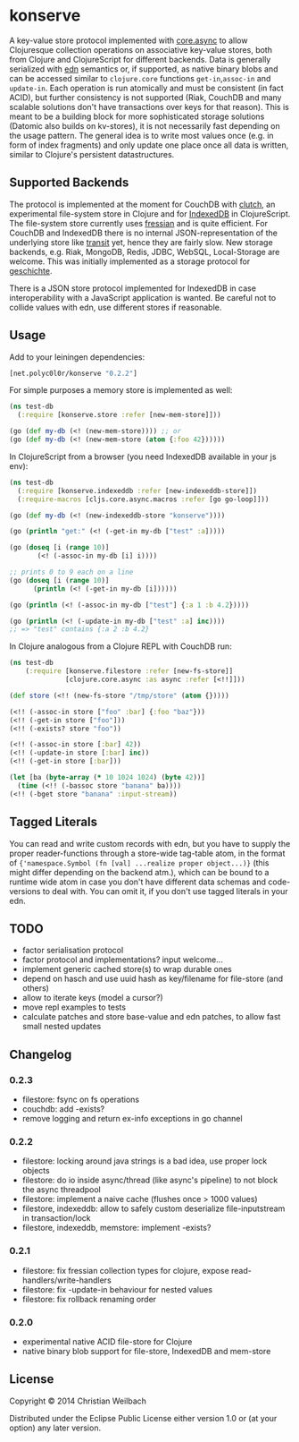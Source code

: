# konserve

A key-value store protocol implemented with [core.async](https://github.com/clojure/core.async) to allow Clojuresque collection operations on associative key-value stores, both from Clojure and ClojureScript for different backends. Data is generally serialized with [edn](https://github.com/edn-format/edn) semantics or, if supported, as native binary blobs and can be accessed similar to `clojure.core` functions `get-in`,`assoc-in` and `update-in`. Each operation is run atomically and must be consistent (in fact ACID), but further consistency is not supported (Riak, CouchDB and many scalable solutions don't have transactions over keys for that reason). This is meant to be a building block for more sophisticated storage solutions (Datomic also builds on kv-stores), it is not necessarily fast depending on the usage pattern. The general idea is to write most values once (e.g. in form of index fragments) and only update one place once all data is written, similar to Clojure's persistent datastructures.

## Supported Backends

The protocol is implemented at the moment for CouchDB with [clutch](https://github.com/clojure-clutch/clutch), an experimental file-system store in Clojure and for [IndexedDB](https://developer.mozilla.org/en-US/docs/IndexedDB) in ClojureScript. The file-system store currently uses [fressian](https://github.com/clojure/data.fressian) and is quite efficient. For CouchDB and IndexedDB there is no internal JSON-representation of the underlying store like [transit](https://github.com/cognitect/transit-clj) yet, hence they are fairly slow.  New storage backends, e.g. Riak, MongoDB, Redis, JDBC, WebSQL, Local-Storage are welcome. This was initially implemented as a storage protocol for [geschichte](https://github.com/ghubber/geschichte).

There is a JSON store protocol implemented for IndexedDB in case interoperability with a JavaScript application is wanted. Be careful not to collide values with edn, use different stores if reasonable.

## Usage

Add to your leiningen dependencies:

~~~clojure
[net.polyc0l0r/konserve "0.2.2"]
~~~

For simple purposes a memory store is implemented as well:
~~~clojure
(ns test-db
  (:require [konserve.store :refer [new-mem-store]]))

(go (def my-db (<! (new-mem-store)))) ;; or
(go (def my-db (<! (new-mem-store (atom {:foo 42})))))
~~~

In ClojureScript from a browser (you need IndexedDB available in your js env):
~~~clojure
(ns test-db
  (:require [konserve.indexeddb :refer [new-indexeddb-store]])
  (:require-macros [cljs.core.async.macros :refer [go go-loop]]))

(go (def my-db (<! (new-indexeddb-store "konserve"))))

(go (println "get:" (<! (-get-in my-db ["test" :a]))))

(go (doseq [i (range 10)]
       (<! (-assoc-in my-db [i] i))))

;; prints 0 to 9 each on a line
(go (doseq [i (range 10)]
      (println (<! (-get-in my-db [i])))))

(go (println (<! (-assoc-in my-db ["test"] {:a 1 :b 4.2}))))

(go (println (<! (-update-in my-db ["test" :a] inc))))
;; => "test" contains {:a 2 :b 4.2}
~~~

In Clojure analogous from a Clojure REPL with CouchDB run:
~~~clojure
(ns test-db
    (:require [konserve.filestore :refer [new-fs-store]]
              [clojure.core.async :as async :refer [<!!]]))

(def store (<!! (new-fs-store "/tmp/store" (atom {}))))

(<!! (-assoc-in store ["foo" :bar] {:foo "baz"}))
(<!! (-get-in store ["foo"]))
(<!! (-exists? store "foo"))

(<!! (-assoc-in store [:bar] 42))
(<!! (-update-in store [:bar] inc))
(<!! (-get-in store [:bar]))

(let [ba (byte-array (* 10 1024 1024) (byte 42))]
  (time (<!! (-bassoc store "banana" ba))))
(<!! (-bget store "banana" :input-stream))
~~~

## Tagged Literals

You can read and write custom records with edn, but you have to supply the proper reader-functions through a store-wide tag-table atom, in the format of `{'namespace.Symbol (fn [val] ...realize proper object...)}` (this might differ depending on the backend atm.), which can be bound to a runtime wide atom in case you don't have different data schemas and code-versions to deal with. You can omit it, if you don't use tagged literals in your edn.

## TODO
- factor serialisation protocol
- factor protocol and implementations? input welcome...
- implement generic cached store(s) to wrap durable ones
- depend on hasch and use uuid hash as key/filename for file-store (and others)
- allow to iterate keys (model a cursor?)
- move repl examples to tests
- calculate patches and store base-value and edn patches, to allow fast small nested updates

## Changelog

### 0.2.3
- filestore: fsync on fs operations
- couchdb: add -exists?
- remove logging and return ex-info exceptions in go channel

### 0.2.2
- filestore: locking around java strings is a bad idea, use proper lock objects
- filestore: do io inside async/thread (like async's pipeline) to not block the async threadpool
- filestore: implement a naive cache (flushes once > 1000 values)
- filestore, indexeddb: allow to safely custom deserialize file-inputstream in transaction/lock
- filestore, indexeddb, memstore: implement -exists?

### 0.2.1
- filestore: fix fressian collection types for clojure, expose read-handlers/write-handlers
- filestore: fix -update-in behaviour for nested values
- filestore: fix rollback renaming order

### 0.2.0
- experimental native ACID file-store for Clojure
- native binary blob support for file-store, IndexedDB and mem-store

## License

Copyright © 2014 Christian Weilbach

Distributed under the Eclipse Public License either version 1.0 or (at
your option) any later version.
